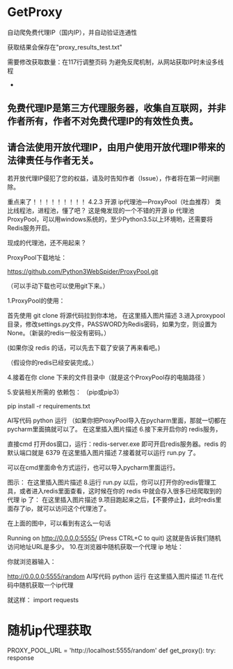 # GetProxy
自动爬免费代理IP（国内IP），并自动验证连通性

获取结果会保存在"proxy_results_test.txt"

需要修改获取数量：在117行调整页码
为避免反爬机制，从网站获取IP时未设多线程

-
免费代理IP是第三方代理服务器，收集自互联网，并非作者所有，作者不对免费代理IP的有效性负责。
-
请合法使用开放代理IP，由用户使用开放代理IP带来的法律责任与作者无关。
-
若开放代理IP侵犯了您的权益，请及时告知作者（Issue），作者将在第一时间删除。

重点来了！！！！！！！！！
4.2.3 开源 ip代理池—ProxyPool（吐血推荐）
类比线程池，进程池，懂了吧？
这是俺发现的一个不错的开源 ip 代理池ProxyPool，可以用windows系统的，至少Python3.5以上环境哟，还需要将Redis服务开启。

现成的代理池，还不用起来？

ProxyPool下载地址：

https://github.com/Python3WebSpider/ProxyPool.git

（可以手动下载也可以使用git下来。）

1.ProxyPool的使用：

首先使用 git clone 将源代码拉到你本地，
在这里插入图片描述
3.进入proxypool目录，修改settings.py文件，PASSWORD为Redis密码，如果为空，则设置为None。（新装的redis一般没有密码。）

(如果你没 redis 的话，可以先去下载了安装了再来看吧。)

（假设你的redis已经安装完成。）

4.接着在你 clone 下来的文件目录中（就是这个ProxyPool存的电脑路径 ）

5.安装相关所需的 依赖包：
（pip或pip3）

pip install -r requirements.txt
 
AI写代码
python
运行
（如果你把ProxyPool导入在pycharm里面，那就一切都在pycharm里面搞就可以了。
在这里插入图片描述
6.接下来开启你的 redis服务，

直接cmd 打开dos窗口，运行：redis-server.exe
即可开启redis服务器。redis 的默认端口就是 6379
在这里插入图片描述
7.接着就可以运行 run.py 了。

可以在cmd里面命令方式运行，也可以导入pycharm里面运行。

图示：
在这里插入图片描述
8.运行 run.py 以后，你可以打开你的redis管理工具，或者进入redis里面查看，这时候在你的 redis 中就会存入很多已经爬取到的代理 ip 了：
在这里插入图片描述
9.项目跑起来之后，【不要停止】，此时redis里面存了ip，就可以访问这个代理池了。

在上面的图中，可以看到有这么一句话

Running on http://0.0.0.0:5555/ (Press CTRL+C to quit)
这就是告诉我们随机访问地址URL是多少。
10.在浏览器中随机获取一个代理 ip 地址：

你就浏览器输入：

http://0.0.0.0:5555/random
AI写代码
python
运行
在这里插入图片描述
11.在代码中随机获取一个ip代理

就这样：
import requests
# 随机ip代理获取
PROXY_POOL_URL = 'http://localhost:5555/random'
def get_proxy():
    try:
        response 
